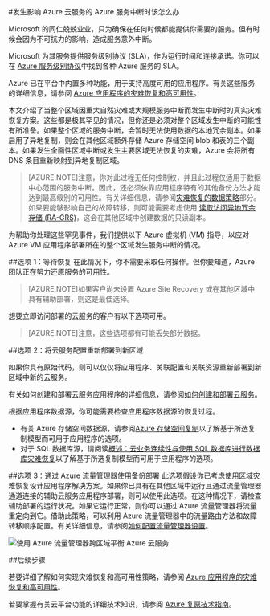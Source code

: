 <properties
	pageTitle="发生影响 Azure 云服务的 Azure 服务中断时该怎么办 | Azure"
	description="了解发生影响 Azure 云服务的 Azure 服务中断时该怎么办。"
	services="cloud-services"
	documentationCenter=""
	authors="kmouss"
	manager="drewm"
	editor=""/>

<tags
	ms.service="cloud-services"
	ms.date="05/16/2016"
	wacn.date="08/22/2016"/>

#发生影响 Azure 云服务的 Azure 服务中断时该怎么办

Microsoft 的同仁兢兢业业，只为确保在任何时候都能提供你需要的服务。但有时候会因为不可抗力的影响，造成服务意外中断。

Microsoft 为其服务提供服务级别协议 (SLA)，作为运行时间和连接承诺。你可以在 [Azure 服务级别协议](/support/legal/sla/)中找到各种 Azure 服务的 SLA。

Azure 已在平台中内置多种功能，用于支持高度可用的应用程序。有关这些服务的详细信息，请参阅 [Azure 应用程序的灾难恢复和高可用性](https://aka.ms/drtechguide)。

本文介绍了当整个区域因重大自然灾难或大规模服务中断而发生中断时的真实灾难恢复方案。这些都是极其罕见的情况，但你还是必须对整个区域发生中断的可能性有所准备。如果整个区域的服务中断，会暂时无法使用数据的本地冗余副本。如果启用了异地复制，则会在其他区域额外存储 Azure 存储空间 blob 和表的三个副本。如果发生全面性区域中断或发生主要区域无法恢复的灾难，Azure 会将所有 DNS 条目重新映射到异地复制区域。

>[AZURE.NOTE]注意，你对此过程无任何控制权，并且此过程仅适用于数据中心范围的服务中断。因此，还必须依靠应用程序特有的其他备份方法才能达到最高级别的可用性。有关详细信息，请参阅[灾难恢复的数据策略](/documentation/articles/resiliency-disaster-recovery-high-availability-azure-applications/#DSDR)部分。如果要能够影响自己的故障转移，则可能需要考虑使用 [读取访问异地冗余存储 (RA-GRS)](/documentation/articles/storage-redundancy/#read-access-geo-redundant-storage)，这会在其他区域中创建数据的只读副本。

为帮助你处理这些罕见事件，我们提供以下 Azure 虚拟机 (VM) 指导，以应对 Azure VM 应用程序部署所在的整个区域发生服务中断的情况。

##选项 1：等待恢复
在此情况下，你不需要采取任何操作。但你要知道，Azure 团队正在努力还原服务的可用性。

>[AZURE.NOTE]如果客户尚未设置 Azure Site Recovery 或在其他区域中具有辅助部署，则这是最佳选择。

想要立即访问部署的云服务的客户有以下选项可用。

>[AZURE.NOTE]注意，这些选项都有可能丢失部分数据。

##选项 2：将云服务配置重新部署到新区域

如果你具有原始代码，则可以仅仅将应用程序、关联配置和关联资源重新部署到新区域中新的云服务。

有关如何创建和部署云服务应用程序的详细信息，请参阅[如何创建和部署云服务](/documentation/articles/cloud-services-how-to-create-deploy-portal/)。

根据应用程序数据源，你可能需要检查应用程序数据源的恢复过程。
  * 有关 Azure 存储空间数据源，请参阅[Azure 存储空间复制](/documentation/articles/storage-redundancy/#read-access-geo-redundant-storage/)以了解基于所选复制模型而可用于应用程序的选项。
  * 对于 SQL 数据库源，请阅读[概述：云业务连续性与使用 SQL 数据库进行数据库灾难恢复](/documentation/articles/sql-database-business-continuity/)以了解基于所选复制模型而可用于应用程序的选项。

##选项 3：通过 Azure 流量管理器使用备份部署
此选项假设你已考虑使用区域灾难恢复设计应用程序解决方案。如果你已具有在其他区域中运行且通过流量管理器通道连接的辅助云服务应用程序部署，则可以使用此选项。在这种情况下，请检查辅助部署的运行状况。如果它运行正常，则你可以通过 Azure 流量管理器将流量重定向到它。借助此策略，可以利用 Azure 流量管理器中的流量路由方法和故障转移顺序配置。有关详细信息，请参阅[如何配置流量管理器设置](/documentation/articles/traffic-manager-overview/#how-to-configure-traffic-manager-settings)。

![使用 Azure 流量管理器跨区域平衡 Azure 云服务](./media/cloud-services-disaster-recovery-guidance/using-azure-traffic-manager.png)

##后续步骤

若要详细了解如何实现灾难恢复和高可用性策略，请参阅 [Azure 应用程序的灾难恢复和高可用性](/documentation/articles/resiliency-disaster-recovery-high-availability-azure-applications/)。

若要掌握有关云平台功能的详细技术知识，请参阅 [Azure 复原技术指南](/documentation/articles/resiliency-technical-guidance)。

<!-- If the instructions are not clear, or if you would like Microsoft to do the operations on your behalf please contact [Customer Support](https://portal.azure.com/#blade/Microsoft_Azure_Support/HelpAndSupportBlade). -->

<!---HONumber=Mooncake_0711_2016-->